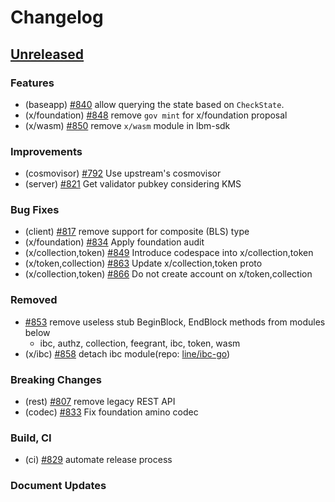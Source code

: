 <!--
Guiding Principles:

Changelogs are for humans, not machines.
There should be an entry for every single version.
The same types of changes should be grouped.
Versions and sections should be linkable.
The latest version comes first.
The release date of each version is displayed.
Mention whether you follow Semantic Versioning.

Usage:

Change log entries are to be added to the Unreleased section under the
appropriate stanza (see below). Each entry should ideally include a tag and
the Github issue reference in the following format:

* (<tag>) \#<issue-number> message

The issue numbers will later be link-ified during the release process so you do
not have to worry about including a link manually, but you can if you wish.

Types of changes (Stanzas):

"Features" for new features.
"Improvements" for changes in existing functionality.
"Deprecated" for soon-to-be removed features.
"Bug Fixes" for any bug fixes.
"Client Breaking" for breaking Protobuf, gRPC and REST routes used by end-users.
"CLI Breaking" for breaking CLI commands.
"API Breaking" for breaking exported APIs used by developers building on SDK.
"State Machine Breaking" for any changes that result in a different AppState given same genesisState and txList.
Ref: https://keepachangelog.com/en/1.0.0/
-->

# Changelog

## [Unreleased](https://github.com/line/lbm-sdk/compare/v0.46.0...HEAD)

### Features
* (baseapp) [\#840](https://github.com/line/lbm-sdk/pull/840) allow querying the state based on `CheckState`.
* (x/foundation) [\#848](https://github.com/line/lbm-sdk/pull/848) remove `gov mint` for x/foundation proposal
* (x/wasm) [\#850](https://github.com/line/lbm-sdk/pull/850) remove `x/wasm` module in lbm-sdk

### Improvements
* (cosmovisor) [\#792](https://github.com/line/lbm-sdk/pull/792) Use upstream's cosmovisor
* (server) [\#821](https://github.com/line/lbm-sdk/pull/821) Get validator pubkey considering KMS

### Bug Fixes
* (client) [\#817](https://github.com/line/lbm-sdk/pull/817) remove support for composite (BLS) type
* (x/foundation) [\#834](https://github.com/line/lbm-sdk/pull/834) Apply foundation audit
* (x/collection,token) [\#849](https://github.com/line/lbm-sdk/pull/849) Introduce codespace into x/collection,token
* (x/token,collection) [\#863](https://github.com/line/lbm-sdk/pull/863) Update x/collection,token proto
* (x/collection,token) [\#866](https://github.com/line/lbm-sdk/pull/866) Do not create account on x/token,collection

### Removed
* [\#853](https://github.com/line/lbm-sdk/pull/853) remove useless stub BeginBlock, EndBlock methods from modules below
  * ibc, authz, collection, feegrant, ibc, token, wasm
* (x/ibc) [\#858](https://github.com/line/lbm-sdk/pull/858) detach ibc module(repo: [line/ibc-go](https://github.com/line/ibc-go))

### Breaking Changes
* (rest) [\#807](https://github.com/line/lbm-sdk/pull/807) remove legacy REST API
* (codec) [\#833](https://github.com/line/lbm-sdk/pull/833) Fix foundation amino codec

### Build, CI
* (ci) [\#829](https://github.com/line/lbm-sdk/pull/829) automate release process

### Document Updates
